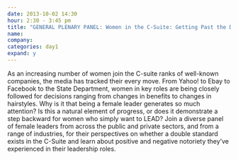 ```yaml
---
date: 2013-10-02 14:30
hour: 2:30 - 3:45 pm
title: "GENERAL PLENARY PANEL: Women in the C-Suite: Getting Past the Double Standard"
name: 
company:
categories: day1
expand: y
---
```

As an increasing number of women join the C-suite ranks of well-known companies, the media has tracked their every move. From Yahoo! to Ebay to Facebook to the State Department, women in key roles are being closely followed for decisions ranging from changes in benefits to changes in hairstyles. Why is it that being a female leader generates so much attention? Is this a natural element of progress, or does it demonstrate a step backward for women who simply want to LEAD? Join a diverse panel of female leaders from across the public and private sectors, and from a range of industries, for their perspectives on whether a double standard exists in the C-Suite and learn about positive and negative notoriety they’ve experienced in their leadership roles.
